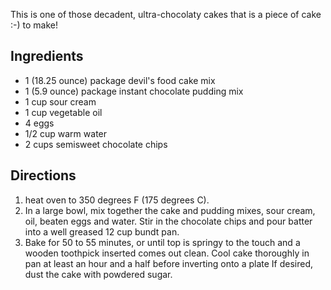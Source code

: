 <div id="wikitext">

This is one of those decadent, ultra-chocolaty cakes that is a piece of
cake :-) to make!

<div class="vspace">

</div>

Ingredients
-----------

-   1 (18.25 ounce) package devil's food cake mix
-   1 (5.9 ounce) package instant chocolate pudding mix
-   1 cup sour cream
-   1 cup vegetable oil
-   4 eggs
-   1/2 cup warm water
-   2 cups semisweet chocolate chips

<div class="vspace">

</div>

Directions
----------

1.  heat oven to 350 degrees F (175 degrees C).
2.  In a large bowl, mix together the cake and pudding mixes, sour
    cream, oil, beaten eggs and water. Stir in the chocolate chips and
    pour batter into a well greased 12 cup bundt pan.
3.  Bake for 50 to 55 minutes, or until top is springy to the touch and
    a wooden toothpick inserted comes out clean. Cool cake thoroughly in
    pan at least an hour and a half before inverting onto a plate If
    desired, dust the cake with powdered sugar.

<div class="vspace">

</div>

</div>
